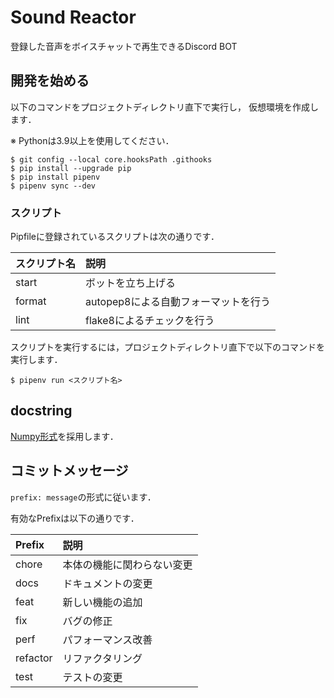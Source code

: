 # Sound Reactor
登録した音声をボイスチャットで再生できるDiscord BOT


## 開発を始める
以下のコマンドをプロジェクトディレクトリ直下で実行し，
仮想環境を作成します．

※ Pythonは3.9以上を使用してください．

```shell
$ git config --local core.hooksPath .githooks
$ pip install --upgrade pip
$ pip install pipenv
$ pipenv sync --dev
```

### スクリプト
Pipfileに登録されているスクリプトは次の通りです．

| スクリプト名 | 説明 |
| :--- | :--- |
| start | ボットを立ち上げる |
| format | autopep8による自動フォーマットを行う |
| lint | flake8によるチェックを行う |

スクリプトを実行するには，プロジェクトディレクトリ直下で以下のコマンドを実行します．

```
$ pipenv run <スクリプト名>
```

## docstring
[Numpy形式](https://numpydoc.readthedocs.io/en/latest/format.html)を採用します．

## コミットメッセージ
`prefix: message`の形式に従います．

有効なPrefixは以下の通りです．

| Prefix | 説明 |
| :--- | :--- |
| chore | 本体の機能に関わらない変更 |
| docs | ドキュメントの変更 |
| feat | 新しい機能の追加 |
| fix | バグの修正 |
| perf | パフォーマンス改善 |
| refactor | リファクタリング |
| test | テストの変更 |

